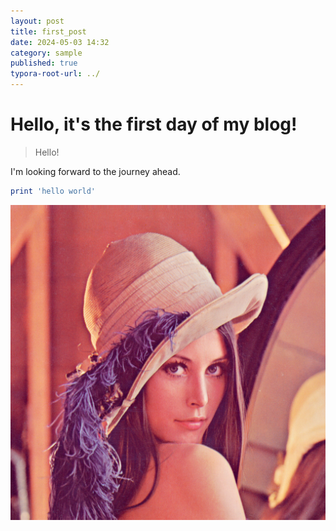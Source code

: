 ```yaml
---
layout: post
title: first_post
date: 2024-05-03 14:32
category: sample
published: true
typora-root-url: ../
---
```

# Hello, it's the first day of my blog!
> Hello!

I'm looking forward to the journey ahead.

```ruby
print 'hello world'
```



![lenna](/images/2024-05-03-first/lenna.png)
